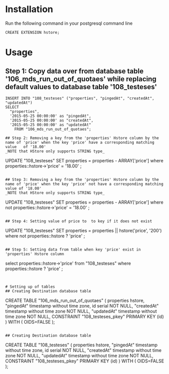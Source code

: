 # Installation
Run the following command in your postgresql command line
```
CREATE EXTENSION hstore;
```

# Usage
## Step 1: Copy data over from database table '106_mds_run_out_of_quotaes' while replacing default values to database table '108_testeses'
```
INSERT INTO "108_testeses" ("properties", "pingedAt", "createdAt", "updatedAt")
SELECT 
  "properties",
  '2015-05-25 00:00:00' as "pingedAt",
  '2015-05-25 00:00:00' as "createdAt",
  '2015-05-25 00:00:00' as "updatedAt"
    FROM "106_mds_run_out_of_quotaes";

## Step 2: Removing a key from the 'properties' Hstore column by the name of 'price' when the key 'price' have a corresponding matching value   of '18.00' 
_NOTE that HStore only supports STRING type_

```
UPDATE "108_testeses" SET 
  properties = properties -  ARRAY['price']
  where properties::hstore->'price' = '18.00'
;
```

## Step 3: Removing a key from the 'properties' Hstore column by the name of 'price' when the key 'price' not have a corresponding matching value of '18.00' 
_NOTE that HStore only supports STRING type_

```
UPDATE "108_testeses" SET 
  properties = properties -  ARRAY['price']
  where not properties::hstore->'price' = '18.00'
;
```

## Step 4: Setting value of price to  to key if it does not exist
```
UPDATE "108_testeses" SET 
  properties = properties || hstore('price', '200')
  where not properties::hstore ? 'price' 
;
```

## Step 5: Setting data from table when key 'price' exist in 'properties' Hstore column
```
select properties::hstore->'price' from  "108_testeses"
  where properties::hstore ? 'price' 
;
```


# Setting up of tables
## Creating Destination database table
```
CREATE TABLE "106_mds_run_out_of_quotaes"
(
  properties hstore,
  "pingedAt" timestamp without time zone,
  id serial NOT NULL,
  "createdAt" timestamp without time zone NOT NULL,
  "updatedAt" timestamp without time zone NOT NULL,
  CONSTRAINT "108_testeses_pkey" PRIMARY KEY (id)
)
WITH (
  OIDS=FALSE
);
```

## Creating Destination database table
```
CREATE TABLE "108_testeses"
(
  properties hstore,
  "pingedAt" timestamp without time zone,
  id serial NOT NULL,
  "createdAt" timestamp without time zone NOT NULL,
  "updatedAt" timestamp without time zone NOT NULL,
  CONSTRAINT "108_testeses_pkey" PRIMARY KEY (id)
)
WITH (
  OIDS=FALSE
);
```